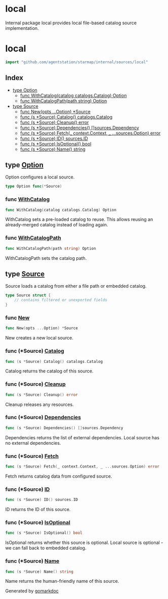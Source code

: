 # local

Internal package local provides local file-based catalog source implementation.

<!-- gomarkdoc:embed:start -->

<!-- Code generated by gomarkdoc. DO NOT EDIT -->

# local

```go
import "github.com/agentstation/starmap/internal/sources/local"
```

## Index

- [type Option](<#Option>)
  - [func WithCatalog\(catalog catalogs.Catalog\) Option](<#WithCatalog>)
  - [func WithCatalogPath\(path string\) Option](<#WithCatalogPath>)
- [type Source](<#Source>)
  - [func New\(opts ...Option\) \*Source](<#New>)
  - [func \(s \*Source\) Catalog\(\) catalogs.Catalog](<#Source.Catalog>)
  - [func \(s \*Source\) Cleanup\(\) error](<#Source.Cleanup>)
  - [func \(s \*Source\) Dependencies\(\) \[\]sources.Dependency](<#Source.Dependencies>)
  - [func \(s \*Source\) Fetch\(\_ context.Context, \_ ...sources.Option\) error](<#Source.Fetch>)
  - [func \(s \*Source\) ID\(\) sources.ID](<#Source.ID>)
  - [func \(s \*Source\) IsOptional\(\) bool](<#Source.IsOptional>)
  - [func \(s \*Source\) Name\(\) string](<#Source.Name>)


<a name="Option"></a>
## type [Option](<https://github.com/agentstation/starmap/blob/master/internal/sources/local/local.go#L28>)

Option configures a local source.

```go
type Option func(*Source)
```

<a name="WithCatalog"></a>
### func [WithCatalog](<https://github.com/agentstation/starmap/blob/master/internal/sources/local/local.go#L39>)

```go
func WithCatalog(catalog catalogs.Catalog) Option
```

WithCatalog sets a pre\-loaded catalog to reuse. This allows reusing an already\-merged catalog instead of loading again.

<a name="WithCatalogPath"></a>
### func [WithCatalogPath](<https://github.com/agentstation/starmap/blob/master/internal/sources/local/local.go#L31>)

```go
func WithCatalogPath(path string) Option
```

WithCatalogPath sets the catalog path.

<a name="Source"></a>
## type [Source](<https://github.com/agentstation/starmap/blob/master/internal/sources/local/local.go#L12-L16>)

Source loads a catalog from either a file path or embedded catalog.

```go
type Source struct {
    // contains filtered or unexported fields
}
```

<a name="New"></a>
### func [New](<https://github.com/agentstation/starmap/blob/master/internal/sources/local/local.go#L19>)

```go
func New(opts ...Option) *Source
```

New creates a new local source.

<a name="Source.Catalog"></a>
### func \(\*Source\) [Catalog](<https://github.com/agentstation/starmap/blob/master/internal/sources/local/local.go#L78>)

```go
func (s *Source) Catalog() catalogs.Catalog
```

Catalog returns the catalog of this source.

<a name="Source.Cleanup"></a>
### func \(\*Source\) [Cleanup](<https://github.com/agentstation/starmap/blob/master/internal/sources/local/local.go#L83>)

```go
func (s *Source) Cleanup() error
```

Cleanup releases any resources.

<a name="Source.Dependencies"></a>
### func \(\*Source\) [Dependencies](<https://github.com/agentstation/starmap/blob/master/internal/sources/local/local.go#L90>)

```go
func (s *Source) Dependencies() []sources.Dependency
```

Dependencies returns the list of external dependencies. Local source has no external dependencies.

<a name="Source.Fetch"></a>
### func \(\*Source\) [Fetch](<https://github.com/agentstation/starmap/blob/master/internal/sources/local/local.go#L57>)

```go
func (s *Source) Fetch(_ context.Context, _ ...sources.Option) error
```

Fetch returns catalog data from configured source.

<a name="Source.ID"></a>
### func \(\*Source\) [ID](<https://github.com/agentstation/starmap/blob/master/internal/sources/local/local.go#L47>)

```go
func (s *Source) ID() sources.ID
```

ID returns the ID of this source.

<a name="Source.IsOptional"></a>
### func \(\*Source\) [IsOptional](<https://github.com/agentstation/starmap/blob/master/internal/sources/local/local.go#L96>)

```go
func (s *Source) IsOptional() bool
```

IsOptional returns whether this source is optional. Local source is optional \- we can fall back to embedded catalog.

<a name="Source.Name"></a>
### func \(\*Source\) [Name](<https://github.com/agentstation/starmap/blob/master/internal/sources/local/local.go#L54>)

```go
func (s *Source) Name() string
```

Name returns the human\-friendly name of this source.

Generated by [gomarkdoc](<https://github.com/princjef/gomarkdoc>)


<!-- gomarkdoc:embed:end -->
